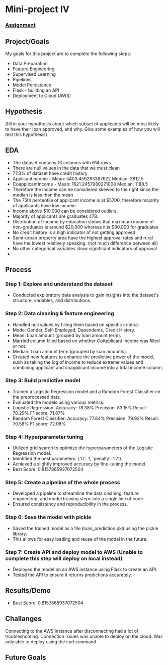# Mini-project IV

### [Assignment](assignment.md)

## Project/Goals
My goals for this project are to complete the following steps:

- Data Preparation
- Feature Engineering
- Supervised Learning
- Pipelines
- Model Persistance
- Flask - building an API
- Deployment to Cloud (AWS)

## Hypothesis
(fill in your hypothesis about which subset of applicants will be most likely to have their loan approved, and why. Give some examples of how you will test this hypothesis)

## EDA 
- The dataset contains 13 columns with 614 rows.
- There are null values in the data that we must clean
- 77.3% of dataset have credit history 
- ApplicantIncome - Mean: 5403.459283387622  Median: 3812.5
- CoapplicantIncome - Mean: 1621.2457980271008  Median: 1188.5
- Therefore the income can be considered skewed to the right since the median is less than the mean
- The 75th percentile of applicant income is at $5700, therefore majority of applicants have low income
- Income above $10,000 can be considered outliers.
- Majority of applicants are graduates 478.
- Distribution of income by education shows that maximum income of non-graduates is around $20,000 whereas it is $80,000 for graduates
- No credit history is a high indicator of not getting approved
- Semi-urban property area have the highest approval rates and rural have the lowest relatively speaking. (not much difference between all)
- No other categorical variables show significant indicators of approval
- 
## Process

### Step 1: Explore and understand the dataset
- Conducted exploratory data analysis to gain insights into the dataset's structure, variables, and distributions.

### Step 2: Data cleaning & feature engineering
- Handled null values by filling them based on specific criteria:
- Mode: Gender, Self-Employed, Dependents, Credit History.
- Mean: Loan amount (grouped by loan amount term).
- Married column filled based on whether CoApplicant Income was filled or not.
- Median: Loan amount term (grouped by loan amounts).
- Created new features to enhance the predictive power of the model, such as taking the log of income to reduce extreme values and combining applicant and coapplicant income into a total income column.

### Step 3: Build predictive model
- Trained a Logistic Regression model and a Random Forest Classifier on the preprocessed data.
- Evaluated the models using various metrics:
- Logistic Regression:
Accuracy: 78.38%
Precision: 83.15%
Recall: 70.29%
F1 score: 71.87%
- Random Forest Classifier:
Accuracy: 77.84%
Precision: 79.92%
Recall: 70.58%
F1 score: 72.08%

### Step 4: Hyperparameter tuning
- Utilized grid search to optimize the hyperparameters of the Logistic Regression model.
- Identified the best parameters: {'C': 1, 'penalty': 'l2'}.
- Achieved a slightly improved accuracy by fine-tuning the model.
- Best Score: 0.8157865937072504

### Step 5: Create a pipeline of the whole process
- Developed a pipeline to streamline the data cleaning, feature engineering, and model training steps into a single line of code.
- Ensured consistency and reproducibility in the process.

### Step 6: Save the model with pickle
- Saved the trained model as a file (loan_prediction.pkl) using the pickle library.
- This allows for easy loading and reuse of the model in the future.

### Step 7: Create API and deploy model to AWS (Unable to complete this step will deploy on local instead)
- Deployed the model on an AWS instance using Flask to create an API.
- Tested the API to ensure it returns predictions accurately.



## Results/Demo
- Best Score: 0.8157865937072504

## Challanges 
Connecting to the AWS instance after disconnecting had a lot of troubleshooting. Connection issues was unable to deploy on the cloud.
Was only able to deploy using the curl command 

## Future Goals
